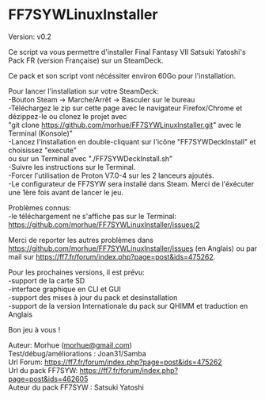 # FF7SYWLinuxInstaller
Version: v0.2



Ce script va vous permettre d'installer Final Fantasy VII Satsuki Yatoshi's Pack FR (version Française) sur un SteamDeck.  

Ce pack et son script vont nécéssiter environ 60Go pour l'installation.  

Pour lancer l'installation sur votre SteamDeck:  
	-Bouton Steam -> Marche/Arrêt -> Basculer sur le bureau  
	-Téléchargez le zip sur cette page avec le navigateur Firefox/Chrome et dézippez-le ou clonez le projet avec  
	"git clone https://github.com/morhue/FF7SYWLinuxInstaller.git" avec le Terminal (Konsole)"  
	-Lancez l'installation en double-cliquant sur l'icône "FF7SYWDeckInstall" et choisissez "execute"  
	ou sur un Terminal avec "./FF7SYWDeckInstall.sh"  
	-Suivre les instructions sur le Terminal.  
	-Forcer l'utilisation de Proton V7.0-4 sur les 2 lanceurs ajoutés.  
	-Le configurateur de FF7SYW sera installé dans Steam. Merci de l'éxécuter une 1ère fois avant de lancer le jeu.  




Problèmes connus:  
	-le téléchargement ne s'affiche pas sur le Terminal: https://github.com/morhue/FF7SYWLinuxInstaller/issues/2  


Merci de reporter les autres problèmes dans https://github.com/morhue/FF7SYWLinuxInstaller/issues (en Anglais) ou par mail sur https://ff7.fr/forum/index.php?page=post&ids=475262.


Pour les prochaines versions, il est prévu:  
	-support de la carte SD  
	-interface graphique en CLI et GUI  
	-support des mises à jour du pack et desinstallation  
	-support de la version Internationale du pack sur QHIMM et traduction en Anglais




Bon jeu à vous !


Auteur: Morhue (morhue@gmail.com)  
Test/débug/améliorations : Joan31/Samba   
Url Forum: https://ff7.fr/forum/index.php?page=post&ids=475262  
Url du pack FF7SYW: https://ff7.fr/forum/index.php?page=post&ids=462605  
Auteur du pack FF7SYW : Satsuki Yatoshi
